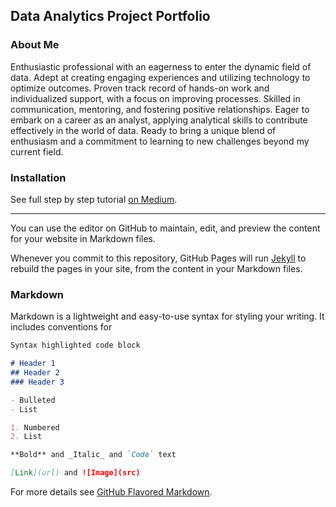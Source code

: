 ## Data Analytics Project Portfolio

### About Me

Enthusiastic professional with an eagerness to enter the dynamic field of data. Adept at creating engaging experiences and utilizing technology to optimize outcomes. Proven track record of hands-on work and individualized support, with a focus on improving processes. Skilled in communication, mentoring, and fostering positive relationships. Eager to embark on a career as an analyst, applying analytical skills to contribute effectively in the world of data. Ready to bring a unique blend of enthusiasm and a commitment to learning to new challenges beyond my current field.

### Installation

See full step by step tutorial [on Medium](https://medium.com/@evanca/set-up-your-portfolio-website-in-less-than-10-minutes-with-github-pages-d0efa8ff56fd).
___

You can use the editor on GitHub to maintain, edit, and preview the content for your website in Markdown files.

Whenever you commit to this repository, GitHub Pages will run [Jekyll](https://jekyllrb.com/) to rebuild the pages in your site, from the content in your Markdown files.

### Markdown

Markdown is a lightweight and easy-to-use syntax for styling your writing. It includes conventions for

```markdown
Syntax highlighted code block

# Header 1
## Header 2
### Header 3

- Bulleted
- List

1. Numbered
2. List

**Bold** and _Italic_ and `Code` text

[Link](url) and ![Image](src)
```

For more details see [GitHub Flavored Markdown](https://guides.github.com/features/mastering-markdown/).
